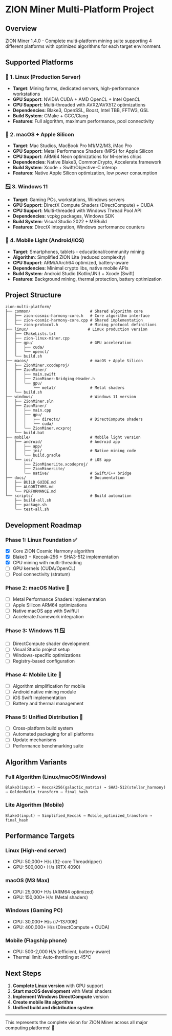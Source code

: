 # ZION Miner Multi-Platform Project

## Overview
ZION Miner 1.4.0 - Complete multi-platform mining suite supporting 4 different platforms with optimized algorithms for each target environment.

## Supported Platforms

### 🐧 1. Linux (Production Server)
- **Target**: Mining farms, dedicated servers, high-performance workstations
- **GPU Support**: NVIDIA CUDA + AMD OpenCL + Intel OpenCL
- **CPU Support**: Multi-threaded with AVX2/AVX512 optimizations
- **Dependencies**: Blake3, OpenSSL, Boost, Intel TBB, FFTW3, GSL
- **Build System**: CMake + GCC/Clang
- **Features**: Full algorithm, maximum performance, pool connectivity

### 🍎 2. macOS + Apple Silicon
- **Target**: Mac Studios, MacBook Pro M1/M2/M3, iMac Pro
- **GPU Support**: Metal Performance Shaders (MPS) for Apple Silicon
- **CPU Support**: ARM64 Neon optimizations for M-series chips
- **Dependencies**: Native Blake3, CommonCrypto, Accelerate.framework
- **Build System**: Xcode + Swift/Objective-C interop
- **Features**: Native Apple Silicon optimization, low power consumption

### 🪟 3. Windows 11
- **Target**: Gaming PCs, workstations, Windows servers
- **GPU Support**: DirectX Compute Shaders (DirectCompute) + CUDA
- **CPU Support**: Multi-threaded with Windows Thread Pool API
- **Dependencies**: vcpkg packages, Windows SDK
- **Build System**: Visual Studio 2022 + MSBuild
- **Features**: DirectX integration, Windows performance counters

### 📱 4. Mobile Light (Android/iOS)
- **Target**: Smartphones, tablets - educational/community mining
- **Algorithm**: Simplified ZION Lite (reduced complexity)
- **CPU Support**: ARM/AArch64 optimized, battery-aware
- **Dependencies**: Minimal crypto libs, native mobile APIs
- **Build System**: Android Studio (Kotlin/JNI) + Xcode (Swift)
- **Features**: Background mining, thermal protection, battery optimization

## Project Structure

```
zion-multi-platform/
├── common/                          # Shared algorithm core
│   ├── zion-cosmic-harmony-core.h   # Core algorithm interface
│   ├── zion-cosmic-harmony-core.cpp # Shared implementation
│   └── zion-protocol.h              # Mining protocol definitions
├── linux/                          # Linux production version
│   ├── CMakeLists.txt
│   ├── zion-linux-miner.cpp
│   ├── gpu/                         # GPU acceleration
│   │   ├── cuda/
│   │   └── opencl/
│   └── build.sh
├── macos/                           # macOS + Apple Silicon
│   ├── ZionMiner.xcodeproj/
│   ├── ZionMiner/
│   │   ├── main.swift
│   │   ├── ZionMiner-Bridging-Header.h
│   │   └── gpu/
│   │       └── metal/               # Metal shaders
│   └── build.sh
├── windows/                         # Windows 11 version
│   ├── ZionMiner.sln
│   ├── ZionMiner/
│   │   ├── main.cpp
│   │   ├── gpu/
│   │   │   ├── directx/             # DirectCompute shaders
│   │   │   └── cuda/
│   │   └── ZionMiner.vcxproj
│   └── build.bat
├── mobile/                          # Mobile light version
│   ├── android/                     # Android app
│   │   ├── app/
│   │   ├── jni/                     # Native mining code
│   │   └── build.gradle
│   └── ios/                         # iOS app
│       ├── ZionMinerLite.xcodeproj/
│       ├── ZionMinerLite/
│       └── native/                  # Swift/C++ bridge
├── docs/                            # Documentation
│   ├── BUILD_GUIDE.md
│   ├── ALGORITHMS.md
│   └── PERFORMANCE.md
└── scripts/                         # Build automation
    ├── build-all.sh
    ├── package.sh
    └── test-all.sh
```

## Development Roadmap

### Phase 1: Linux Foundation ✅
- [x] Core ZION Cosmic Harmony algorithm
- [x] Blake3 + Keccak-256 + SHA3-512 implementation
- [x] CPU mining with multi-threading
- [ ] GPU kernels (CUDA/OpenCL)
- [ ] Pool connectivity (stratum)

### Phase 2: macOS Native 🍎
- [ ] Metal Performance Shaders implementation
- [ ] Apple Silicon ARM64 optimizations
- [ ] Native macOS app with SwiftUI
- [ ] Accelerate.framework integration

### Phase 3: Windows 11 🪟
- [ ] DirectCompute shader development
- [ ] Visual Studio project setup
- [ ] Windows-specific optimizations
- [ ] Registry-based configuration

### Phase 4: Mobile Lite 📱
- [ ] Algorithm simplification for mobile
- [ ] Android native mining module
- [ ] iOS Swift implementation
- [ ] Battery and thermal management

### Phase 5: Unified Distribution 🚀
- [ ] Cross-platform build system
- [ ] Automated packaging for all platforms
- [ ] Update mechanisms
- [ ] Performance benchmarking suite

## Algorithm Variants

### Full Algorithm (Linux/macOS/Windows)
```
Blake3(input) → Keccak256(galactic_matrix) → SHA3-512(stellar_harmony) → GoldenRatio_transform → final_hash
```

### Lite Algorithm (Mobile)
```
Blake3(input) → Simplified_Keccak → Mobile_optimized_transform → final_hash
```

## Performance Targets

### Linux (High-end server)
- CPU: 50,000+ H/s (32-core Threadripper)
- GPU: 500,000+ H/s (RTX 4090)

### macOS (M3 Max)
- CPU: 25,000+ H/s (ARM64 optimized)
- GPU: 150,000+ H/s (Metal shaders)

### Windows (Gaming PC)
- CPU: 30,000+ H/s (i7-13700K)
- GPU: 400,000+ H/s (DirectCompute + CUDA)

### Mobile (Flagship phone)
- CPU: 500-2,000 H/s (efficient, battery-aware)
- Thermal limit: Auto-throttling at 45°C

## Next Steps

1. **Complete Linux version** with GPU support
2. **Start macOS development** with Metal shaders
3. **Implement Windows DirectCompute** version
4. **Create mobile lite algorithm**
5. **Unified build and distribution system**

---

This represents the complete vision for ZION Miner across all major computing platforms! 🚀